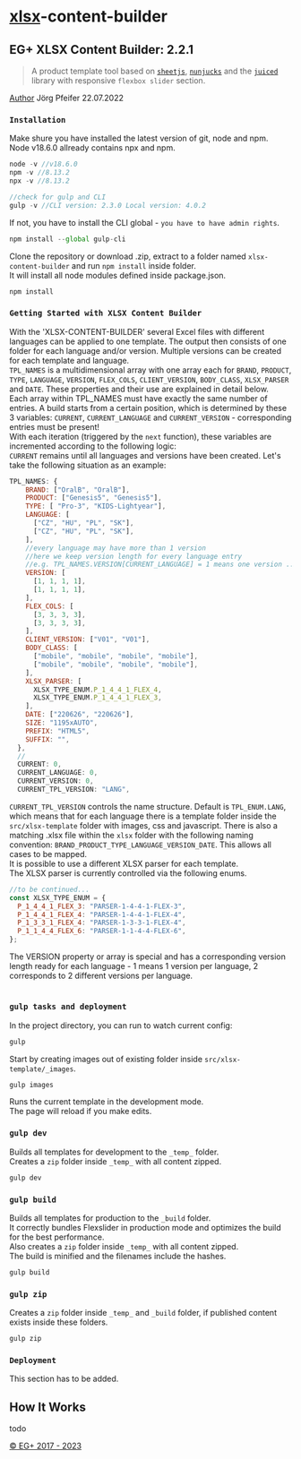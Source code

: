 # [xlsx](https://www.npmjs.com/package/xlsx)-content-builder

## EG+ XLSX Content Builder: 2.2.1
>A product template tool based on [`sheetjs`](https://sheetjs.com/), [`nunjucks`](https://www.npmjs.com/package/nunjucks) and the [`juiced`](http://juicedcss.com/) library with responsive `flexbox slider` section.

[Author](joerg.pfeifer@geplusww.com) Jörg Pfeifer 22.07.2022

### `Installation`

Make shure you have installed the latest version of git, node and npm.\
Node v18.6.0 allready contains npx and npm.

```js
node -v //v18.6.0
npm -v //8.13.2
npx -v //8.13.2

//check for gulp and CLI
gulp -v //CLI version: 2.3.0 Local version: 4.0.2
```

If not, you have to install the CLI global - `you have to have admin rights`.

```js
npm install --global gulp-cli
```

Clone the repository or download .zip, extract to a folder named `xlsx-content-builder` and run `npm install` inside folder.\
It will install all node modules defined inside package.json.

```js
npm install
```

### `Getting Started with XLSX Content Builder`

With the 'XLSX-CONTENT-BUILDER' several Excel files with different languages can be applied to one template. The output then consists of one folder for each language and/or version. Multiple versions can be created for each template and language.\
``TPL_NAMES`` is a multidimensional array with one array each for ``BRAND``, ``PRODUCT``, ``TYPE``, ``LANGUAGE``, ``VERSION``, ``FLEX_COLS``, ``CLIENT_VERSION``, ``BODY_CLASS``, ``XLSX_PARSER`` and ``DATE``. These properties and their use are explained in detail below.\
Each array within TPL_NAMES must have exactly the same number of entries.
A build starts from a certain position, which is determined by these 3 variables: ``CURRENT``, ``CURRENT_LANGUAGE`` and ``CURRENT_VERSION`` - corresponding entries must be present!\
With each iteration (triggered by the ``next`` function), these variables are incremented according to the following logic:\
``CURRENT`` remains until all languages ​​and versions have been created.
Let's take the following situation as an example:

```js
TPL_NAMES: {
    BRAND: ["OralB", "OralB"],
    PRODUCT: ["Genesis5", "Genesis5"],
    TYPE: [ "Pro-3", "KIDS-Lightyear"],
    LANGUAGE: [
      ["CZ", "HU", "PL", "SK"],
      ["CZ", "HU", "PL", "SK"],
    ],
    //every language may have more than 1 version
    //here we keep version length for every language entry
    //e.g. TPL_NAMES.VERSION[CURRENT_LANGUAGE] = 1 means one version ...
    VERSION: [
      [1, 1, 1, 1],
      [1, 1, 1, 1],
    ],
    FLEX_COLS: [
      [3, 3, 3, 3],
      [3, 3, 3, 3],
    ],
    CLIENT_VERSION: ["V01", "V01"],
    BODY_CLASS: [
      ["mobile", "mobile", "mobile", "mobile"],
      ["mobile", "mobile", "mobile", "mobile"],
    ],
    XLSX_PARSER: [
      XLSX_TYPE_ENUM.P_1_4_4_1_FLEX_4,
      XLSX_TYPE_ENUM.P_1_4_4_1_FLEX_3,
    ],
    DATE: ["220626", "220626"],
    SIZE: "1195xAUTO",
    PREFIX: "HTML5",
    SUFFIX: "",
  },
  //
  CURRENT: 0,
  CURRENT_LANGUAGE: 0,
  CURRENT_VERSION: 0,
  CURRENT_TPL_VERSION: "LANG",
```

``CURRENT_TPL_VERSION`` controls the name structure. Default is ``TPL_ENUM.LANG``, which means that for each language there is a template folder inside the ``src/xlsx-template`` folder with images, css and javascript. There is also a matching .xlsx file within the ``xlsx`` folder with the following naming convention: ``BRAND_PRODUCT_TYPE_LANGUAGE_VERSION_DATE``. This allows all cases to be mapped.\
It is possible to use a different XLSX parser for each template.\
The XLSX parser is currently controlled via the following enums.

```js
//to be continued...
const XLSX_TYPE_ENUM = {
  P_1_4_4_1_FLEX_3: "PARSER-1-4-4-1-FLEX-3",
  P_1_4_4_1_FLEX_4: "PARSER-1-4-4-1-FLEX-4",
  P_1_3_3_1_FLEX_4: "PARSER-1-3-3-1-FLEX-4",
  P_1_1_4_4_FLEX_6: "PARSER-1-1-4-4-FLEX-6",
};
```

The VERSION property or array is special and has a corresponding version length ready for each language - 1 means 1 version per language, 2 corresponds to 2 different versions per language.

#
### `gulp tasks and deployment`

In the project directory, you can run to watch current config:

```js
gulp
```

Start by creating images out of existing folder inside `src/xlsx-template/_images`.


```js
gulp images
```


Runs the current template in the development mode.\
The page will reload if you make edits.

### `gulp dev`

Builds all templates for development to the `_temp_` folder.\
Creates a `zip` folder inside `_temp_` with all content zipped.

```js
gulp dev
```

### `gulp build`

Builds all templates for production to the `_build` folder.\
It correctly bundles Flexslider in production mode and optimizes the build for the best performance.\
Also creates a `zip` folder inside `_temp_` with all content zipped.\
The build is minified and the filenames include the hashes.

```js
gulp build
```

### `gulp zip`

Creates a `zip` folder inside `_temp_` and `_build` folder, if published content exists inside these folders.

```js
gulp zip
```

### `Deployment`

This section has to be added.

## How It Works

todo


[© EG+ 2017 - 2023](https://www.egplusww.de)
